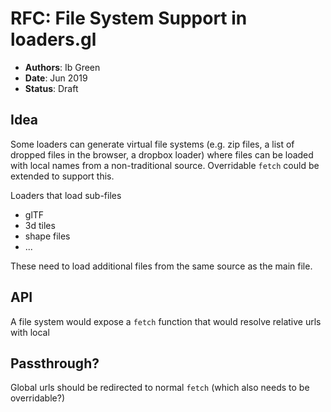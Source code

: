 # RFC: File System Support in loaders.gl

- **Authors**: Ib Green
- **Date**: Jun 2019
- **Status**: Draft

## Idea

Some loaders can generate virtual file systems (e.g. zip files, a list of dropped files in the browser, a dropbox loader) where files can be loaded with local names from a non-traditional source. Overridable `fetch` could be extended to support this.

Loaders that load sub-files

- glTF
- 3d tiles
- shape files
- ...

These need to load additional files from the same source as the main file.

## API

A file system would expose a `fetch` function that would resolve relative urls with local

## Passthrough?

Global urls should be redirected to normal `fetch` (which also needs to be overridable?)
